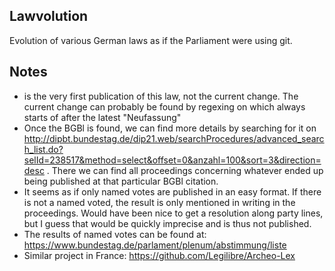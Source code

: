 Lawvolution
-----------

Evolution of various German laws as if the Parliament were using git.


Notes
-----
- <zitstelle> is the very first publication of this law, not the current change. The current change can probably be found by regexing on <standkommentar> which always starts of after the latest "Neufassung"
- Once the BGBl is found, we can find more details by searching for it on http://dipbt.bundestag.de/dip21.web/searchProcedures/advanced_search_list.do?selId=238517&method=select&offset=0&anzahl=100&sort=3&direction=desc . There we can find all proceedings concerning whatever ended up being published at that particular BGBl citation. 
- It seems as if only named votes are published in an easy format. If there is not a named voted, the result is only mentioned in writing in the proceedings. Would have been nice to get a resolution along party lines, but I guess that would be quickly imprecise and is thus not published.
- The results of named votes can be found at: https://www.bundestag.de/parlament/plenum/abstimmung/liste
- Similar project in France: https://github.com/Legilibre/Archeo-Lex
